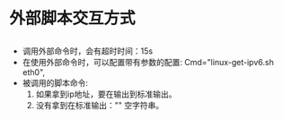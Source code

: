 # 外部脚本交互方式

## 

- 调用外部命令时，会有超时时间：15s
- 在使用外部命令时，可以配置带有参数的配置: Cmd="linux-get-ipv6.sh eth0", 
- 被调用的脚本命令:
    1. 如果拿到ip地址，要在输出到标准输出。
    2. 没有拿到在标准输出："" 空字符串。